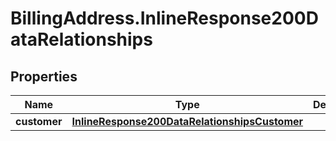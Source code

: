 # BillingAddress.InlineResponse200DataRelationships

## Properties

Name | Type | Description | Notes
------------ | ------------- | ------------- | -------------
**customer** | [**InlineResponse200DataRelationshipsCustomer**](InlineResponse200DataRelationshipsCustomer.md) |  | [optional] 


